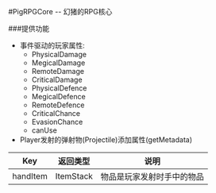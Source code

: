 #PigRPGCore -- 幻猪的RPG核心

###提供功能
* 事件驱动的玩家属性:
  * PhysicalDamage
  * MegicalDamage
  * RemoteDamage
  * CriticalDamage
  * PhysicalDefence
  * MegicalDefence
  * RemoteDefence
  * CriticalChance
  * EvasionChance
  * canUse
* Player发射的弹射物(Projectile)添加属性(getMetadata)

|    Key    | 返回类型   | 说明   |
|:---------:|:---------:|:------:|
| handItem  | ItemStack | 物品是玩家发射时手中的物品 |